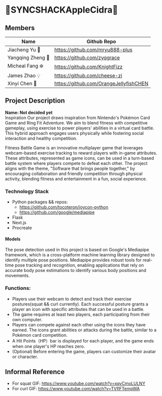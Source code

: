 # :green_apple:SYNCSHACKAppleCidra:apple:

## Members
| Name    | Github Repo |
| -------- | ------- |
| Jiacheng Yu :tangerine:  | https://github.com/mryu888-plus    |
| Yangqing Zheng :pig_nose: | https://github.com/zyqgrace     |
| Micheal Fang :snowflake:    | https://github.com/KnightFizz    |
| James Zhao :bulb: | https://github.com/cheese-zj |
| Xinyi Chen :jellyfish: | https://github.com/OrangeJellyfishCHEN |

## Project Description
**Name: Not decided yet**   
Inspiration
Our project draws inspiration from Nintendo's Pokémon Card Game and Ring Fit Adventure. We aim to blend fitness with competitive gameplay, using exercise to power players' abilities in a virtual card battle. This hybrid approach engages users physically while fostering social interaction and healthy competition.

Fitness Battle Game is an innovative multiplayer game that leverages webcam-based exercise tracking to reward players with in-game attributes. These attributes, represented as game icons, can be used in a turn-based battle system where players compete to defeat each other. The project aligns with the theme, "Software that brings people together," by encouraging collaboration and friendly competition through physical activity, blending fitness and entertainment in a fun, social experience.

### Technology Stack
- Python packages && repos:
  - https://github.com/tocoteron/joycon-python
  - https://github.com/google/mediapipe
- Flask
- Next.js
- Procreate

#### Models
The pose detection used in this project is based on Google's Mediapipe framework, which is a cross-platform machine learning library designed to identify multiple pose positions. Mediapipe provides robust tools for real-time pose tracking and recognition, enabling applications that rely on accurate body pose estimations to identify various body positions and movements.

### Functions:
- Players use their webcam to detect and track their exercise postures(squat && curl currently). Each successful posture grants a player an icon with specific attributes that can be used in a battle.
- The game requires at least two players, each participating from their own computer.
- Players can compete against each other using the icons they have earned. The icons grant abilities or attacks during the battle, similar to a Pokémon card competition.
- A Hit Points（HP）bar is displayed for each player, and the game ends when one player's HP reaches zero.
- (Optional) Before entering the game, players can customize their avatar or character.

## Informal Reference
- For squat GIF: https://www.youtube.com/watch?v=xqvCmoLULNY
- For curl GIF: https://www.youtube.com/watch?v=TVflFTempWA
